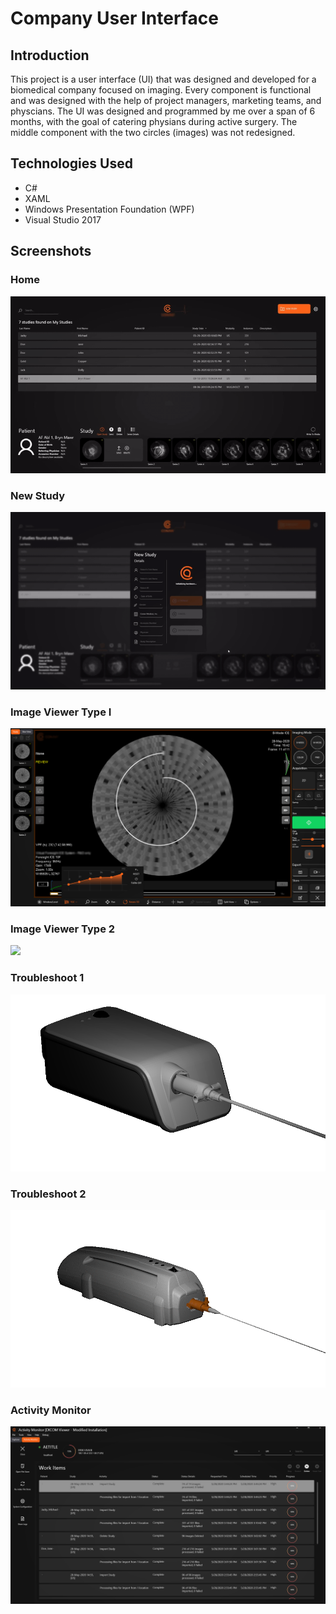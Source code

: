 # Company User Interface

## Introduction
This project is a user interface (UI) that was designed and developed for a biomedical company focused on imaging. Every component is functional and was designed with the help of project managers, marketing teams, and physcians. The UI was designed and programmed by me over a span of 6 months, with the goal of catering physians during active surgery. The middle component with the two circles (images) was not redesigned.

## Technologies Used
  - C#
  - XAML
  - Windows Presentation Foundation (WPF)
  - Visual Studio 2017

## Screenshots

### Home
![](home.gif)

### New Study
![](newstudyu.gif)

### Image Viewer Type I
![](ICE2.png)

### Image Viewer Type 2
![](imageviewer.gif)

### Troubleshoot 1
![](Eject_Reconnect.gif)

### Troubleshoot 2
![](Eject-reconnect.gif)

### Activity Monitor
![](ActivityMonitor.PNG)
